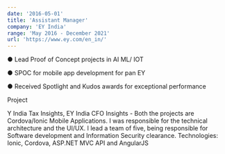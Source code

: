 ```yaml
---
date: '2016-05-01'
title: 'Assistant Manager'
company: 'EY India'
range: 'May 2016 - December 2021'
url: 'https://www.ey.com/en_in/'
---
```


● Lead Proof of Concept projects in AI ML/ IOT

● SPOC for mobile app development for pan EY

● Received Spotlight and Kudos awards for exceptional performance

Project

Y India Tax Insights, EY India CFO Insights - Both the projects are
Cordova/Ionic Mobile Applications.
I was responsible for the technical architecture and the UI/UX. I lead a
team of five, being responsible for Software development and
Information Security clearance.
Technologies: Ionic, Cordova, ASP.NET MVC API and AngularJS
